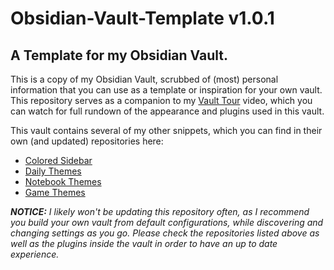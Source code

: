 # Obsidian-Vault-Template v1.0.1
## A Template for my Obsidian Vault.

This is a copy of my Obsidian Vault, scrubbed of (most) personal information that you can use as a template or inspiration for your own vault.
This repository serves as a companion to my [Vault Tour](https://youtu.be/rAkerV8rlow) video, which you can watch for full rundown of the appearance and plugins used in this vault.

This vault contains several of my other snippets, which you can find in their own (and updated) repositories here:
- [Colored Sidebar](https://github.com/CyanVoxel/Obsidian-Colored-Sidebar)
- [Daily Themes](https://github.com/CyanVoxel/Obsidian-Daily-Themes)
- [Notebook Themes](https://github.com/CyanVoxel/Obsidian-Notebook-Themes)
- [Game Themes](https://github.com/CyanVoxel/Obsidian-Game-Themes)

***NOTICE:** I likely won't be updating this repository often, as I recommend you build your own vault from default configurations, while discovering and changing settings as you go. Please check the repositories listed above as well as the plugins inside the vault in order to have an up to date experience.*
